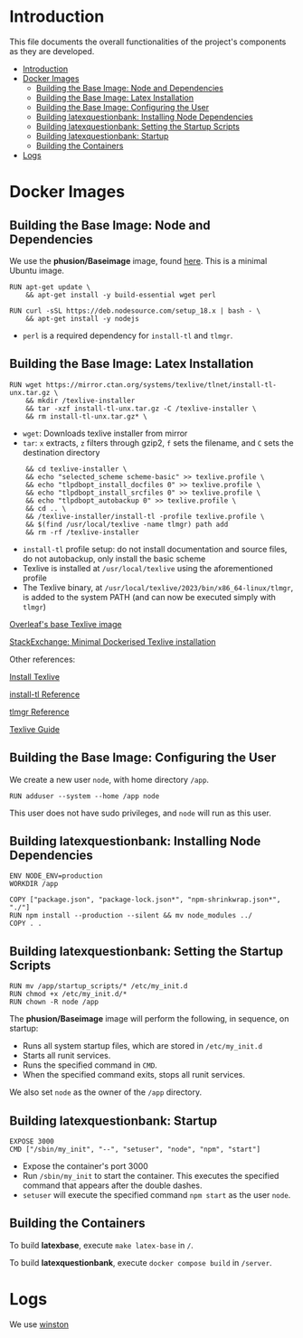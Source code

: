 # Introduction

This file documents the overall functionalities of the project's components as they are developed.
- [Introduction](#introduction)
- [Docker Images](#docker-images)
  - [Building the Base Image: Node and Dependencies](#building-the-base-image-node-and-dependencies)
  - [Building the Base Image: Latex Installation](#building-the-base-image-latex-installation)
  - [Building the Base Image: Configuring the User](#building-the-base-image-configuring-the-user)
  - [Building latexquestionbank: Installing Node Dependencies](#building-latexquestionbank-installing-node-dependencies)
  - [Building latexquestionbank: Setting the Startup Scripts](#building-latexquestionbank-setting-the-startup-scripts)
  - [Building latexquestionbank: Startup](#building-latexquestionbank-startup)
  - [Building the Containers](#building-the-containers)
- [Logs](#logs)


# Docker Images

## Building the Base Image: Node and Dependencies

We use the **phusion/Baseimage** image, found [here](https://github.com/phusion/baseimage-docker). This is a minimal Ubuntu image.
```
RUN apt-get update \
    && apt-get install -y build-essential wget perl

RUN curl -sSL https://deb.nodesource.com/setup_18.x | bash - \
    && apt-get install -y nodejs
```
- `perl` is a required dependency for `install-tl` and `tlmgr`.

## Building the Base Image: Latex Installation

```
RUN wget https://mirror.ctan.org/systems/texlive/tlnet/install-tl-unx.tar.gz \
    && mkdir /texlive-installer
    && tar -xzf install-tl-unx.tar.gz -C /texlive-installer \
    && rm install-tl-unx.tar.gz* \
```
- `wget`: Downloads texlive installer from mirror
- `tar`: `x` extracts, `z` filters through gzip2, `f` sets the filename, and `C` sets the destination directory

```
    && cd texlive-installer \
    && echo "selected_scheme scheme-basic" >> texlive.profile \ 
    && echo "tlpdbopt_install_docfiles 0" >> texlive.profile \ 
    && echo "tlpdbopt_install_srcfiles 0" >> texlive.profile \
    && echo "tlpdbopt_autobackup 0" >> texlive.profile \
    && cd .. \
    && /texlive-installer/install-tl -profile texlive.profile \
    && $(find /usr/local/texlive -name tlmgr) path add
    && rm -rf /texlive-installer
```
- `install-tl` profile setup: do not install documentation and source files, do not autobackup, only install the basic scheme
- Texlive is installed at `/usr/local/texlive` using the aforementioned profile
- The Texlive binary, at `/usr/local/texlive/2023/bin/x86_64-linux/tlmgr`, is added to the system PATH (and can now be executed simply with `tlmgr`)

[Overleaf's base Texlive image](https://github.com/overleaf/overleaf/blob/main/server-ce/Dockerfile-base)

[StackExchange: Minimal Dockerised Texlive installation](https://tex.stackexchange.com/questions/397174/minimal-texlive-installation)

Other references:

[Install Texlive](https://www.tug.org/texlive/quickinstall.html)

[install-tl Reference](https://www.tug.org/texlive/doc/install-tl.html)

[tlmgr Reference](https://tug.org/texlive/tlmgr.html)

[Texlive Guide](https://www.tug.org/texlive/doc/texlive-en/texlive-en.html#x1-420004.2)

## Building the Base Image: Configuring the User

We create a new user `node`, with home directory `/app`.
```
RUN adduser --system --home /app node
```
This user does not have sudo privileges, and `node` will run as this user.

## Building latexquestionbank: Installing Node Dependencies
```
ENV NODE_ENV=production
WORKDIR /app

COPY ["package.json", "package-lock.json*", "npm-shrinkwrap.json*", "./"]
RUN npm install --production --silent && mv node_modules ../
COPY . .
```

## Building latexquestionbank: Setting the Startup Scripts
```
RUN mv /app/startup_scripts/* /etc/my_init.d
RUN chmod +x /etc/my_init.d/*
RUN chown -R node /app
```
The **phusion/Baseimage** image will perform the following, in sequence, on startup:
- Runs all system startup files, which are stored in `/etc/my_init.d`
- Starts all runit services.
- Runs the specified command in `CMD`.
- When the specified command exits, stops all runit services.

We also set `node` as the owner of the `/app` directory. 

## Building latexquestionbank: Startup
```
EXPOSE 3000
CMD ["/sbin/my_init", "--", "setuser", "node", "npm", "start"]
```
- Expose the container's port 3000
- Run `/sbin/my_init` to start the container. This executes the specified command that appears after the double dashes.
- `setuser` will execute the specified command `npm start` as the user `node`.

## Building the Containers

To build **latexbase**, execute `make latex-base` in `/`.

To build **latexquestionbank**, execute `docker compose build` in `/server`.

# Logs

We use [winston](https://www.npmjs.com/package/winston)